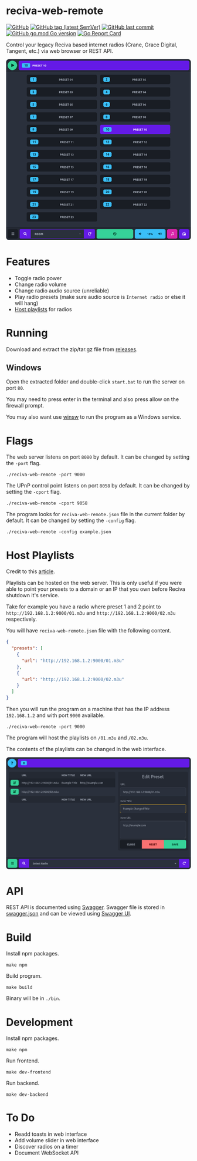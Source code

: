 # reciva-web-remote

[![GitHub](https://img.shields.io/github/license/itsnotgoodname/reciva-web-remote)](./LICENSE)
[![GitHub tag (latest SemVer)](https://img.shields.io/github/v/tag/itsnotgoodname/reciva-web-remote)](https://github.com/ItsNotGoodName/reciva-web-remote/tags)
[![GitHub last commit](https://img.shields.io/github/last-commit/itsnotgoodname/reciva-web-remote)](https://github.com/ItsNotGoodName/reciva-web-remote)
[![GitHub go.mod Go version](https://img.shields.io/github/go-mod/go-version/itsnotgoodname/reciva-web-remote)](./go.mod)
[![Go Report Card](https://goreportcard.com/badge/github.com/ItsNotGoodName/reciva-web-remote)](https://goreportcard.com/report/github.com/ItsNotGoodName/reciva-web-remote)

Control your legacy Reciva based internet radios (Crane, Grace Digital, Tangent, etc.) via web browser or REST API.

![Desktop Demo](/assets/desktop-demo.png)

# Features

- Toggle radio power
- Change radio volume
- Change radio audio source (unreliable)
- Play radio presets (make sure audio source is `Internet radio` or else it will hang)
- [Host playlists](#host-playlists) for radios

# Running

Download and extract the zip/tar.gz file from [releases](https://github.com/ItsNotGoodName/reciva-web-remote/releases).

## Windows

Open the extracted folder and double-click `start.bat` to run the server on port `80`.

You may need to press enter in the terminal and also press allow on the firewall prompt.

You may also want use [winsw](https://github.com/winsw/winsw) to run the program as a Windows service.

# Flags

The web server listens on port `8080` by default. It can be changed by setting the `-port` flag.

```
./reciva-web-remote -port 9000
```

The UPnP control point listens on port `8058` by default. It can be changed by setting the `-cport` flag.

```
./reciva-web-remote -cport 9058
```

The program looks for `reciva-web-remote.json` file in the current folder by default. It can be changed by setting the `-config` flag.

```
./reciva-web-remote -config example.json
```

# Host Playlists

Credit to this [article](https://swling.com/blog/2021/03/how-to-give-your-reciva-wifi-radio-a-second-life-before-the-service-closes-on-april-30-2021/).

Playlists can be hosted on the web server.
This is only useful if you were able to point your presets to a domain or an IP that you own before Reciva shutdown it's service.

Take for example you have a radio where preset 1 and 2 point to `http://192.168.1.2:9000/01.m3u` and `http://192.168.1.2:9000/02.m3u` respectively.

You will have `reciva-web-remote.json` file with the following content.

```json
{
  "presets": [
    {
      "url": "http://192.168.1.2:9000/01.m3u"
    },
    {
      "url": "http://192.168.1.2:9000/02.m3u"
    }
  ]
}
```

Then you will run the program on a machine that has the IP address `192.168.1.2` and with port `9000` available.

```
./reciva-web-remote -port 9000
```

The program will host the playlists on `/01.m3u` and `/02.m3u`.

The contents of the playlists can be changed in the web interface.

![Edit Demo](/assets/desktop-edit-demo.png)

# API

REST API is documented using [Swagger](https://swagger.io/).
Swagger file is stored in [swagger.json](./docs/swagger/swagger.json) and can be viewed using
[Swagger UI](https://petstore.swagger.io/?url=https://raw.githubusercontent.com/ItsNotGoodName/reciva-web-remote/master/docs/swagger/swagger.json).

# Build

Install npm packages.

```
make npm
```

Build program.

```
make build
```

Binary will be in `./bin`.

# Development

Install npm packages.

```
make npm
```

Run frontend.

```
make dev-frontend
```

Run backend.

```
make dev-backend
```

# To Do

- Readd toasts in web interface
- Add volume slider in web interface
- Discover radios on a timer
- Document WebSocket API
